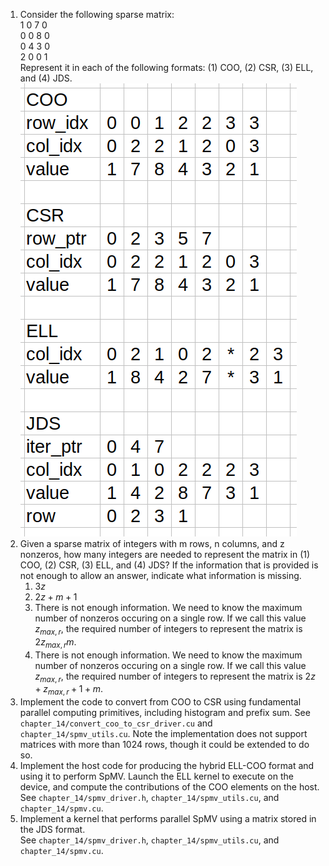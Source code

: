 1) Consider the following sparse matrix:  
1 0 7 0  
0 0 8 0  
0 4 3 0  
2 0 0 1  
Represent it in each of the following formats: (1) COO, (2) CSR, (3) ELL, and (4) JDS.  
![alt text](image.png)
2) Given a sparse matrix of integers with m rows, n columns, and z nonzeros, how many integers are needed to represent the matrix in (1) COO, (2) CSR, (3) ELL, and (4) JDS? If the information that is provided is not enough to allow an answer, indicate what information is missing.  
    1) $3z$  
    2) $2z + m + 1$  
    3) There is not enough information. We need to know the maximum number of nonzeros occuring on a single row. If we call this value $z_{max,r}$, the required number of integers to represent the matrix is $2z_{max,r}m$.  
    4) There is not enough information. We need to know the maximum number of nonzeros occuring on a single row. If we call this value $z_{max,r}$, the required number of integers to represent the matrix is $2z + z_{max,r} + 1 + m$.  
3) Implement the code to convert from COO to CSR using fundamental parallel computing primitives, including histogram and prefix sum.
See `chapter_14/convert_coo_to_csr_driver.cu` and `chapter_14/spmv_utils.cu`. Note the implementation does not support matrices with more than 1024 rows, though it could be extended to do so.  
4) Implement the host code for producing the hybrid ELL-COO format and using it to perform SpMV. Launch the ELL kernel to execute on the device, and compute the contributions of the COO elements on the host.  
See `chapter_14/spmv_driver.h`, `chapter_14/spmv_utils.cu`, and `chapter_14/spmv.cu`.
5) Implement a kernel that performs parallel SpMV using a matrix stored in the JDS format.  
See `chapter_14/spmv_driver.h`, `chapter_14/spmv_utils.cu`, and `chapter_14/spmv.cu`.